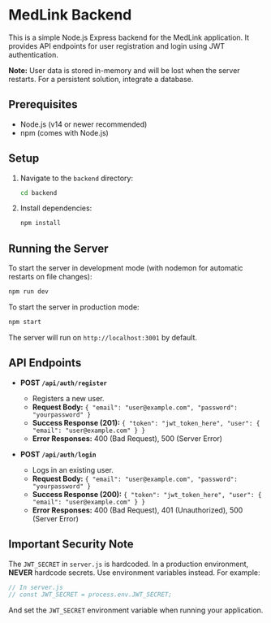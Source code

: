 
# MedLink Backend

This is a simple Node.js Express backend for the MedLink application.
It provides API endpoints for user registration and login using JWT authentication.

**Note:** User data is stored in-memory and will be lost when the server restarts. For a persistent solution, integrate a database.

## Prerequisites

- Node.js (v14 or newer recommended)
- npm (comes with Node.js)

## Setup

1.  Navigate to the `backend` directory:
    ```bash
    cd backend
    ```

2.  Install dependencies:
    ```bash
    npm install
    ```

## Running the Server

To start the server in development mode (with nodemon for automatic restarts on file changes):

```bash
npm run dev
```

To start the server in production mode:

```bash
npm start
```

The server will run on `http://localhost:3001` by default.

## API Endpoints

-   **POST `/api/auth/register`**
    -   Registers a new user.
    -   **Request Body:** `{ "email": "user@example.com", "password": "yourpassword" }`
    -   **Success Response (201):** `{ "token": "jwt_token_here", "user": { "email": "user@example.com" } }`
    -   **Error Responses:** 400 (Bad Request), 500 (Server Error)

-   **POST `/api/auth/login`**
    -   Logs in an existing user.
    -   **Request Body:** `{ "email": "user@example.com", "password": "yourpassword" }`
    -   **Success Response (200):** `{ "token": "jwt_token_here", "user": { "email": "user@example.com" } }`
    -   **Error Responses:** 400 (Bad Request), 401 (Unauthorized), 500 (Server Error)

## Important Security Note

The `JWT_SECRET` in `server.js` is hardcoded. In a production environment, **NEVER** hardcode secrets. Use environment variables instead. For example:

```javascript
// In server.js
// const JWT_SECRET = process.env.JWT_SECRET; 
```
And set the `JWT_SECRET` environment variable when running your application.
